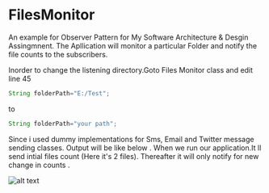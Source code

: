 # FilesMonitor
An example for Observer Pattern for My Software Architecture & Desgin Assingmnent.
The Apllication will monitor a particular Folder and notify the file counts to the subscribers.

Inorder to change the listening directory.Goto Files Monitor class and edit line 45
```java
String folderPath="E:/Test";
```
to
```java
String folderPath="your path";
```

Since i used dummy implementations for Sms, Email and Twitter message sending classes.
Output will be like below .
When we run our application.It ll send intial files count (Here it's 2 files).
Thereafter it will only notify for new change in counts .

![alt text](https://lh5.googleusercontent.com/fprMZAoTLiztRwnMM1fflO9adPVlqX6Cz0wJDcvLqeE_Lmezs_OWxjZYGj1eVCyW0Oi3KLmytXxDR44bjqB2=w3840-h1835)



